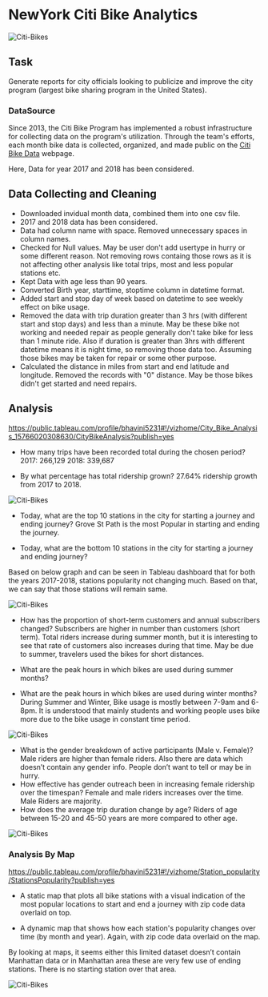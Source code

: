 # NewYork Citi Bike Analytics

![Citi-Bikes](Images/citi-bike-station-bikes.jpg)

## Task
Generate reports for city officials looking to publicize and improve the city program (largest bike sharing program in the United States).

### DataSource
Since 2013, the Citi Bike Program has implemented a robust infrastructure for collecting data on the program's utilization. Through the team's efforts, each month bike data is collected, organized, and made public on the [Citi Bike Data](https://www.citibikenyc.com/system-data) webpage.

Here, Data for year 2017 and 2018 has been considered.

## Data Collecting and Cleaning
* Downloaded invidual month data, combined them into one csv file.
* 2017 and 2018 data has been considered.
* Data had column name with space. Removed unnecessary spaces in column names.
* Checked for Null values. May be user don't add usertype in hurry or some different reason. Not removing rows containg those rows as it is not affecting other analysis like total trips, most and less popular stations etc.
* Kept Data with age less than 90 years.
* Converted Birth year, starttime, stoptime column in datetime format.
* Added start and stop day of week based on datetime to see weekly effect on bike usage.
* Removed the data with trip duration greater than 3 hrs (with different start and stop days) and less than a minute. May be these bike not working and needed repair as people generally don't take bike for less than 1 minute ride. Also if duration is greater than 3hrs with different datetime means it is night time, so removing those data too. Assuming those bikes may be taken for repair or some other purpose.
* Calculated the distance in miles from start and end latitude and longitude. Removed the records with "0" distance. May be those bikes didn't get started and need repairs.


## Analysis
https://public.tableau.com/profile/bhavini5231#!/vizhome/City_Bike_Analysis_15766020308630/CityBikeAnalysis?publish=yes

* How many trips have been recorded total during the chosen period?
2017: 266,129
2018: 339,687

* By what percentage has total ridership grown?
27.64% ridership growth from 2017 to 2018.

![Citi-Bikes](Images/Percentagechangeinridership.png)

* Today, what are the top 10 stations in the city for starting a journey and ending journey? 
Grove St Path is the most Popular in starting and ending the journey.

* Today, what are the bottom 10 stations in the city for starting a journey and ending journey? 

Based on below graph and can be seen in Tableau dashboard that for both the years 2017-2018, stations popularity not changing much. Based on that, we can say that those stations will remain same.

![Citi-Bikes](Images/Top-BottomStart-EndStations.png)


* How has the proportion of short-term customers and annual subscribers changed?
Subscribers are higher in number than customers (short term).
Total riders increase during summer month, but it is interesting to see that rate of customers also increases during that time. May be due to summer, travelers used the bikes for short distances.

* What are the peak hours in which bikes are used during summer months?
* What are the peak hours in which bikes are used during winter months?
During Summer and Winter, Bike usage is mostly between 7-9am and 6-8pm. It is understood that mainly students and working people uses bike more due to the bike usage in constant time period.

![Citi-Bikes](Images/BikeUsageInsummer-winter-perday.png)

* What is the gender breakdown of active participants (Male v. Female)?
 Male riders are higher than female riders. Also there are data which doesn’t contain any gender info. People don’t want to tell or may be in hurry.
* How effective has gender outreach been in increasing female ridership over the timespan?
Female and male riders increases over the time. Male Riders are majority.
* How does the average trip duration change by age?
Riders of age between 15-20 and 45-50 years are more compared to other age.

![Citi-Bikes](Images/TripDuration-NoOfTripsByAge-Gender.png)

### Analysis By Map

https://public.tableau.com/profile/bhavini5231#!/vizhome/Station_popularity/StationsPopularity?publish=yes

* A static map that plots all bike stations with a visual indication of the most popular locations to start and end a journey with zip code data overlaid on top.

* A dynamic map that shows how each station's popularity changes over time (by month and year). Again, with zip code data overlaid on the map.

By looking at maps, it seems either this limited dataset doesn’t contain Manhattan data or in Manhattan area these are very few use of ending stations. There is no starting station over that area.

![Citi-Bikes](Images/StationPopularityOverTime.png)





